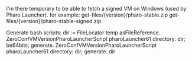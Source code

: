 I'm there temporary to be able to fetch a signed VM on Windows (used by Pharo Launcher).
for example:
	get-files/{version}/pharo-stable.zip
	get-files/{version}/pharo-stable-signed.zip

Generate bash scripts:
dir := FileLocator temp asFileReference.
ZeroConfVMVersionPharoLauncherScript pharoLauncher61 
	directory: dir;
	be64bits;
	generate.
ZeroConfVMVersionPharoLauncherScript pharoLauncher61 
	directory: dir;
	generate.
dir